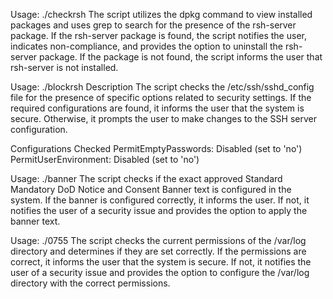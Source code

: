 Usage: ./checkrsh
The script utilizes the dpkg command to view installed packages and uses grep to search for the presence of the rsh-server package. If the rsh-server package is found, the script notifies the user, indicates non-compliance, and provides the option to uninstall the rsh-server package. If the package is not found, the script informs the user that rsh-server is not installed.

Usage: ./blockrsh 
Description
The script checks the /etc/ssh/sshd_config file for the presence of specific options related to security settings. If the required configurations are found, it informs the user that the system is secure. Otherwise, it prompts the user to make changes to the SSH server configuration.

Configurations Checked
PermitEmptyPasswords: Disabled (set to 'no')
PermitUserEnvironment: Disabled (set to 'no')

Usage: ./banner
The script checks if the exact approved Standard Mandatory DoD Notice and Consent Banner text is configured in the system. If the banner is configured correctly, it informs the user. If not, it notifies the user of a security issue and provides the option to apply the banner text.

Usage: ./0755
The script checks the current permissions of the /var/log directory and determines if they are set correctly. If the permissions are correct, it informs the user that the system is secure. If not, it notifies the user of a security issue and provides the option to configure the /var/log directory with the correct permissions.
